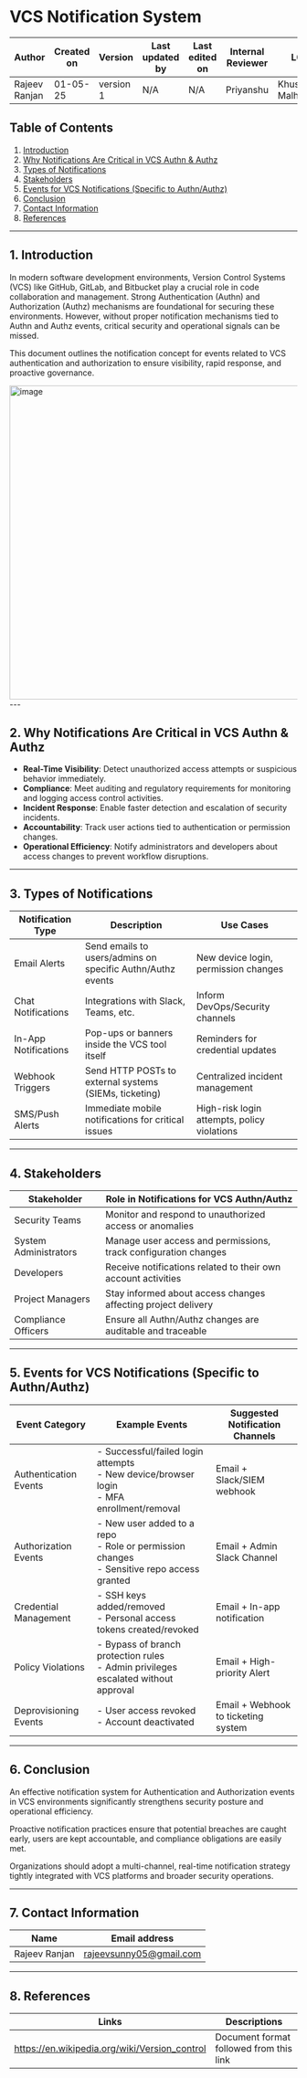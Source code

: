# VCS Notification System



| Author          | Created on | Version   | Last updated by | Last edited on | Internal Reviewer | L0     | L1      | L2     |
|-----------------|------------|-----------|------------------|----------------|--------------------|--------|---------|--------|
| Rajeev Ranjan | 01-05-25   | version 1 | N/A              | N/A            | Priyanshu          | Khushi Malhotra | Mukul Joshi| Piyush Upadhyay|# VCS Authentication & Authorization Notifications

## Table of Contents

1. [Introduction](#1-introduction)  
2. [Why Notifications Are Critical in VCS Authn & Authz](#2-why-notifications-are-critical-in-vcs-authn--authz)  
3. [Types of Notifications](#3-types-of-notifications)  
4. [Stakeholders](#4-stakeholders)  
5. [Events for VCS Notifications (Specific to Authn/Authz)](#5-events-for-vcs-notifications-specific-to-authnauthz)  
6. [Conclusion](#6-conclusion)  
7. [Contact Information](#7-contact-information)  
8. [References](#8-references)  

---

## 1. Introduction

In modern software development environments, Version Control Systems (VCS) like GitHub, GitLab, and Bitbucket play a crucial role in code collaboration and management. Strong Authentication (Authn) and Authorization (Authz) mechanisms are foundational for securing these environments. However, without proper notification mechanisms tied to Authn and Authz events, critical security and operational signals can be missed.

This document outlines the notification concept for events related to VCS authentication and authorization to ensure visibility, rapid response, and proactive governance.

<img width="550" alt="image" src="https://github.com/user-attachments/assets/0a7864c7-e422-4df5-8968-bb3068ffe792">
---

## 2. Why Notifications Are Critical in VCS Authn & Authz

- **Real-Time Visibility**: Detect unauthorized access attempts or suspicious behavior immediately.  
- **Compliance**: Meet auditing and regulatory requirements for monitoring and logging access control activities.  
- **Incident Response**: Enable faster detection and escalation of security incidents.  
- **Accountability**: Track user actions tied to authentication or permission changes.  
- **Operational Efficiency**: Notify administrators and developers about access changes to prevent workflow disruptions.

---

## 3. Types of Notifications

| Notification Type    | Description                                      | Use Cases                                  |
|----------------------|--------------------------------------------------|--------------------------------------------|
| Email Alerts         | Send emails to users/admins on specific Authn/Authz events | New device login, permission changes |
| Chat Notifications   | Integrations with Slack, Teams, etc.             | Inform DevOps/Security channels            |
| In-App Notifications | Pop-ups or banners inside the VCS tool itself    | Reminders for credential updates           |
| Webhook Triggers     | Send HTTP POSTs to external systems (SIEMs, ticketing) | Centralized incident management     |
| SMS/Push Alerts      | Immediate mobile notifications for critical issues | High-risk login attempts, policy violations |

---

## 4. Stakeholders

| Stakeholder         | Role in Notifications for VCS Authn/Authz                         |
|---------------------|-------------------------------------------------------------------|
| Security Teams      | Monitor and respond to unauthorized access or anomalies           |
| System Administrators | Manage user access and permissions, track configuration changes |
| Developers          | Receive notifications related to their own account activities     |
| Project Managers    | Stay informed about access changes affecting project delivery     |
| Compliance Officers | Ensure all Authn/Authz changes are auditable and traceable        |

---

## 5. Events for VCS Notifications (Specific to Authn/Authz)

| Event Category         | Example Events                                                                 | Suggested Notification Channels       |
|------------------------|----------------------------------------------------------------------------------|---------------------------------------|
| Authentication Events  | - Successful/failed login attempts<br>- New device/browser login<br>- MFA enrollment/removal | Email + Slack/SIEM webhook    |
| Authorization Events   | - New user added to a repo<br>- Role or permission changes<br>- Sensitive repo access granted | Email + Admin Slack Channel |
| Credential Management  | - SSH keys added/removed<br>- Personal access tokens created/revoked            | Email + In-app notification           |
| Policy Violations      | - Bypass of branch protection rules<br>- Admin privileges escalated without approval | Email + High-priority Alert     |
| Deprovisioning Events  | - User access revoked<br>- Account deactivated                                  | Email + Webhook to ticketing system   |

---

## 6. Conclusion

An effective notification system for Authentication and Authorization events in VCS environments significantly strengthens security posture and operational efficiency.

Proactive notification practices ensure that potential breaches are caught early, users are kept accountable, and compliance obligations are easily met.

Organizations should adopt a multi-channel, real-time notification strategy tightly integrated with VCS platforms and broader security operations.

---

## 7. Contact Information

| Name         | Email address          |
|--------------|------------------------|
| Rajeev Ranjan          |     rajeevsunny05@gmail.com |
---

## 8. References

| Links                                             | Descriptions                                                    |
|---------------------------------------------------|-----------------------------------------------------------------|
| https://en.wikipedia.org/wiki/Version_control | Document format followed from this link                         |  
